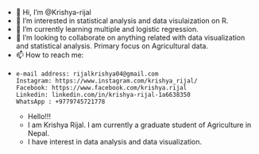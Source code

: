 - 👋 Hi, I’m @Krishya-rijal
- 👀 I’m interested in statistical analysis and data visulaization on R.
- 🌱 I’m currently learning multiple and logistic regression.
- 💞️ I’m looking to collaborate on anything related with data visualization and statistical analysis. Primary focus on Agricultural data.
- 📫 How to reach me:
-     e-mail address: rijalkrishya04@gmail.com
      Instagram: https://www.instagram.com/krishya_rijal/
      Facebook: https://www.facebook.com/krishya.rijal
      Linkedin: linkedin.com/in/krishya-rijal-1a6638350
      WhatsApp : +9779745721778


  - Hello!!!
  - I am Krishya Rijal. I am currently a graduate student of Agriculture in Nepal.
  - I have interest in data analysis and data visualization. 
